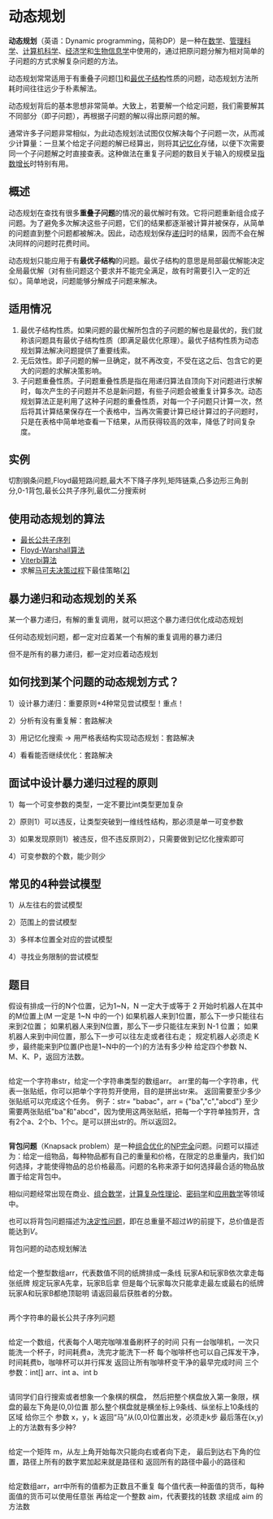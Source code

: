 # 动态规划

**动态规划**（英语：Dynamic programming，简称DP）是一种在[数学](https://zh.wikipedia.org/wiki/数学)、[管理科学](https://zh.wikipedia.org/wiki/管理科学)、[计算机科学](https://zh.wikipedia.org/wiki/计算机科学)、[经济学](https://zh.wikipedia.org/wiki/经济学)和[生物信息学](https://zh.wikipedia.org/wiki/生物信息学)中使用的，通过把原问题分解为相对简单的子问题的方式求解复杂问题的方法。

动态规划常常适用于有重叠子问题[[1\]](https://zh.wikipedia.org/wiki/动态规划#cite_note-1)和[最优子结构](https://zh.wikipedia.org/w/index.php?title=最优子结构&action=edit&redlink=1)性质的问题，动态规划方法所耗时间往往远少于朴素解法。

动态规划背后的基本思想非常简单。大致上，若要解一个给定问题，我们需要解其不同部分（即子问题），再根据子问题的解以得出原问题的解。

通常许多子问题非常相似，为此动态规划法试图仅仅解决每个子问题一次，从而减少计算量：一旦某个给定子问题的解已经算出，则将其[记忆化](https://zh.wikipedia.org/wiki/记忆化)存储，以便下次需要同一个子问题解之时直接查表。这种做法在重复子问题的数目关于输入的规模呈[指数增长](https://zh.wikipedia.org/wiki/指數增長)时特别有用。

## 概述

动态规划在查找有很多**重叠子问题**的情况的最优解时有效。它将问题重新组合成子问题。为了避免多次解决这些子问题，它们的结果都逐渐被计算并被保存，从简单的问题直到整个问题都被解决。因此，动态规划保存[递归](https://zh.wikipedia.org/wiki/递归)时的结果，因而不会在解决同样的问题时花费时间。

动态规划只能应用于有**最优子结构**的问题。最优子结构的意思是局部最优解能决定全局最优解（对有些问题这个要求并不能完全满足，故有时需要引入一定的近似）。简单地说，问题能够分解成子问题来解决。

## 适用情况

1. 最优子结构性质。如果问题的最优解所包含的子问题的解也是最优的，我们就称该问题具有最优子结构性质（即满足最优化原理）。最优子结构性质为动态规划算法解决问题提供了重要线索。
2. 无后效性。即子问题的解一旦确定，就不再改变，不受在这之后、包含它的更大的问题的求解决策影响。
3. 子问题重叠性质。子问题重叠性质是指在用递归算法自顶向下对问题进行求解时，每次产生的子问题并不总是新问题，有些子问题会被重复计算多次。动态规划算法正是利用了这种子问题的重叠性质，对每一个子问题只计算一次，然后将其计算结果保存在一个表格中，当再次需要计算已经计算过的子问题时，只是在表格中简单地查看一下结果，从而获得较高的效率，降低了时间复杂度。

## 实例

切割钢条问题,Floyd最短路问题,最大不下降子序列,矩阵链乘,凸多边形三角剖分,0-1背包,最长公共子序列,最优二分搜索树



## 使用动态规划的算法

- [最长公共子序列](https://zh.wikipedia.org/wiki/最长公共子序列)
- [Floyd-Warshall算法](https://zh.wikipedia.org/wiki/Floyd-Warshall算法)
- [Viterbi算法](https://zh.wikipedia.org/wiki/维特比算法)
- 求解[马可夫决策过程](https://zh.wikipedia.org/wiki/馬可夫決策過程)下最佳策略[[2\]](https://zh.wikipedia.org/wiki/动态规划#cite_note-2)



## 暴力递归和动态规划的关系

某一个暴力递归，有解的重复调用，就可以把这个暴力递归优化成动态规划

任何动态规划问题，都一定对应着某一个有解的重复调用的暴力递归

但不是所有的暴力递归，都一定对应着动态规划



## 如何找到某个问题的动态规划方式？

1）设计暴力递归：重要原则+4种常见尝试模型！重点！

2）分析有没有重复解：套路解决

3）用记忆化搜索 -> 用严格表结构实现动态规划：套路解决

4）看看能否继续优化：套路解决



## 面试中设计暴力递归过程的原则

1）每一个可变参数的类型，一定不要比int类型更加复杂

2）原则1）可以违反，让类型突破到一维线性结构，那必须是单一可变参数

3）如果发现原则1）被违反，但不违反原则2），只需要做到记忆化搜索即可

4）可变参数的个数，能少则少



## 常见的4种尝试模型

1）从左往右的尝试模型

2）范围上的尝试模型

3）多样本位置全对应的尝试模型

4）寻找业务限制的尝试模型



## 题目

假设有排成一行的N个位置，记为1~N，N 一定大于或等于 2
开始时机器人在其中的M位置上(M 一定是 1~N 中的一个)
如果机器人来到1位置，那么下一步只能往右来到2位置；
如果机器人来到N位置，那么下一步只能往左来到 N-1 位置；
如果机器人来到中间位置，那么下一步可以往左走或者往右走；
规定机器人必须走 K 步，最终能来到P位置(P也是1~N中的一个)的方法有多少种
给定四个参数 N、M、K、P，返回方法数。 

```java

```



给定一个字符串str，给定一个字符串类型的数组arr。
arr里的每一个字符串，代表一张贴纸，你可以把单个字符剪开使用，目的是拼出str来。
返回需要至少多少张贴纸可以完成这个任务。
例子：str= "babac"，arr = {"ba","c","abcd"}
至少需要两张贴纸"ba"和"abcd"，因为使用这两张贴纸，把每一个字符单独剪开，含有2个a、2个b、1个c。是可以拼出str的。所以返回2。

```java

```



**背包问题**（Knapsack problem）是一种[组合优化](https://zh.wikipedia.org/wiki/组合优化)的[NP完全](https://zh.wikipedia.org/wiki/NP完全)问题。问题可以描述为：给定一组物品，每种物品都有自己的重量和价格，在限定的总重量内，我们如何选择，才能使得物品的总价格最高。问题的名称来源于如何选择最合适的物品放置于给定背包中。

相似问题经常出现在商业、[组合数学](https://zh.wikipedia.org/wiki/组合数学)，[计算复杂性理论](https://zh.wikipedia.org/wiki/计算复杂性理论)、[密码学](https://zh.wikipedia.org/wiki/密码学)和[应用数学](https://zh.wikipedia.org/wiki/应用数学)等领域中。

也可以将背包问题描述为[决定性问题](https://zh.wikipedia.org/wiki/決定性問題)，即在总重量不超过*W*的前提下，总价值是否能达到*V*。

背包问题的动态规划解法

```java

```



给定一个整型数组arr，代表数值不同的纸牌排成一条线
玩家A和玩家B依次拿走每张纸牌
规定玩家A先拿，玩家B后拿
但是每个玩家每次只能拿走最左或最右的纸牌
玩家A和玩家B都绝顶聪明
请返回最后获胜者的分数。

```java

```



两个字符串的最长公共子序列问题

```java

```



给定一个数组，代表每个人喝完咖啡准备刷杯子的时间
只有一台咖啡机，一次只能洗一个杯子，时间耗费a，洗完才能洗下一杯
每个咖啡杯也可以自己挥发干净，时间耗费b，咖啡杯可以并行挥发
返回让所有咖啡杯变干净的最早完成时间
三个参数：int[] arr、int a、int b

```java

```



请同学们自行搜索或者想象一个象棋的棋盘，
然后把整个棋盘放入第一象限，棋盘的最左下角是(0,0)位置
那么整个棋盘就是横坐标上9条线、纵坐标上10条线的区域
给你三个 参数 x，y，k
返回“马”从(0,0)位置出发，必须走k步
最后落在(x,y)上的方法数有多少种? 

```java

```



给定一个矩阵 m，从左上角开始每次只能向右或者向下走，
最后到达右下角的位置，路径上所有的数字累加起来就是路径和
返回所有的路径中最小的路径和 

```java

```



给定数组arr，arr中所有的值都为正数且不重复
每个值代表一种面值的货币，每种面值的货币可以使用任意张
再给定一个整数 aim，代表要找的钱数
求组成 aim 的方法数

```java

```



